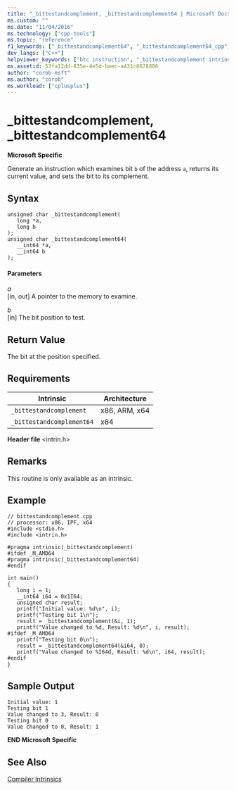 ```yaml
---
title: "_bittestandcomplement, _bittestandcomplement64 | Microsoft Docs"
ms.custom: ""
ms.date: "11/04/2016"
ms.technology: ["cpp-tools"]
ms.topic: "reference"
f1_keywords: ["_bittestandcomplement64", "_bittestandcomplement64_cpp", "_bittestandcomplement_cpp", "_bittestandcomplement"]
dev_langs: ["C++"]
helpviewer_keywords: ["btc instruction", "_bittestandcomplement intrinsic", "_bittestandcomplement64 intrinsic"]
ms.assetid: 53fa12dd-835e-4e5d-baec-a431c8678806
author: "corob-msft"
ms.author: "corob"
ms.workload: ["cplusplus"]
---
```

# _bittestandcomplement, _bittestandcomplement64
**Microsoft Specific**  
  
 Generate an instruction which examines bit `b` of the address `a`, returns its current value, and sets the bit to its complement.  
  
## Syntax  
  
```  
unsigned char _bittestandcomplement(  
   long *a,  
   long b  
);  
unsigned char _bittestandcomplement64(  
   __int64 *a,  
   __int64 b  
);  
```  
  
#### Parameters  
*a*<br/>
[in, out] A pointer to the memory to examine.  
  
*b*<br/>
[in] The bit position to test.  
  
## Return Value  
 The bit at the position specified.  
  
## Requirements  
  
|Intrinsic|Architecture|  
|---------------|------------------|  
|`_bittestandcomplement`|x86, ARM, x64|  
|`_bittestandcomplement64`|x64|  
  
 **Header file** \<intrin.h>  
  
## Remarks  
 This routine is only available as an intrinsic.  
  
## Example  
  
```  
// bittestandcomplement.cpp  
// processor: x86, IPF, x64  
#include <stdio.h>  
#include <intrin.h>  
  
#pragma intrinsic(_bittestandcomplement)  
#ifdef _M_AMD64  
#pragma intrinsic(_bittestandcomplement64)  
#endif  
  
int main()  
{  
   long i = 1;  
   __int64 i64 = 0x1I64;  
   unsigned char result;  
   printf("Initial value: %d\n", i);  
   printf("Testing bit 1\n");  
   result = _bittestandcomplement(&i, 1);  
   printf("Value changed to %d, Result: %d\n", i, result);  
#ifdef _M_AMD64  
   printf("Testing bit 0\n");  
   result = _bittestandcomplement64(&i64, 0);  
   printf("Value changed to %I64d, Result: %d\n", i64, result);  
#endif  
}  
```  
  
## Sample Output  
  
```  
Initial value: 1  
Testing bit 1  
Value changed to 3, Result: 0  
Testing bit 0  
Value changed to 0, Result: 1  
```  
  
**END Microsoft Specific**  
  
## See Also  
 [Compiler Intrinsics](../intrinsics/compiler-intrinsics.md)